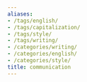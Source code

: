 ```yaml
---
aliases:
- /tags/english/
- /tags/capitalization/
- /tags/style/
- /tags/writing/
- /categories/writing/
- /categories/english/
- /categories/style/
title: communication
---
```

